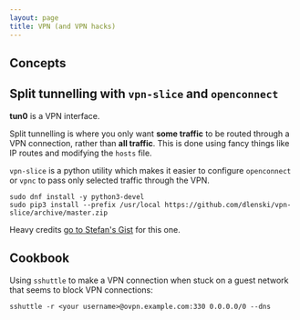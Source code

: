 ```yaml
---
layout: page
title: VPN (and VPN hacks)
---
```


## Concepts

## Split tunnelling with `vpn-slice` and `openconnect`

**tun0** is a VPN interface.

Split tunnelling is where you only want **some traffic** to be routed through a VPN connection, rather than **all traffic**. This is done using fancy things like IP routes and modifying the `hosts` file.

`vpn-slice` is a python utility which makes it easier to configure `openconnect` or `vpnc` to pass only selected traffic through the VPN.

    sudo dnf install -y python3-devel
    sudo pip3 install --prefix /usr/local https://github.com/dlenski/vpn-slice/archive/master.zip

Heavy credits [go to Stefan's Gist](https://gist.github.com/stefancocora/686bbce938f27ef72649a181e7bd0158#establish-vpn-connection) for this one.

## Cookbook

Using `sshuttle` to make a VPN connection when stuck on a guest network that seems to block VPN connections:

    sshuttle -r <your username>@ovpn.example.com:330 0.0.0.0/0 --dns
